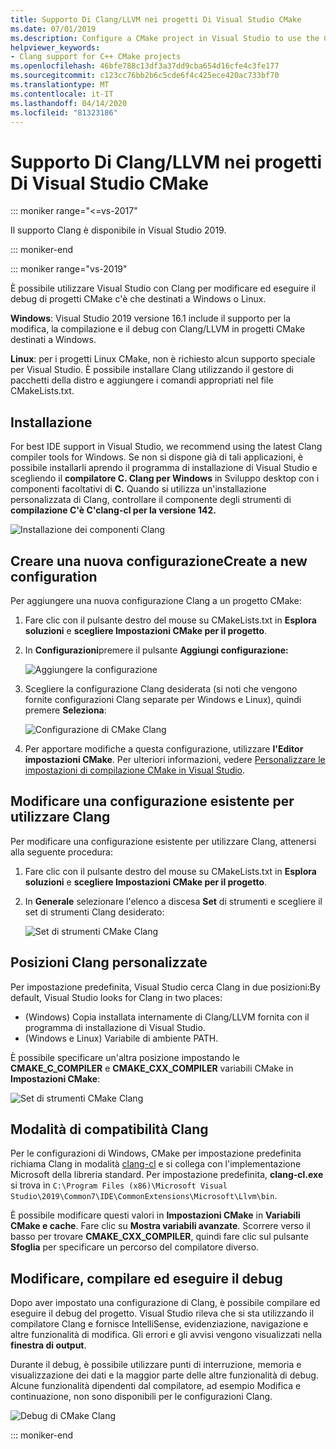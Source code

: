 ```yaml
---
title: Supporto Di Clang/LLVM nei progetti Di Visual Studio CMake
ms.date: 07/01/2019
ms.description: Configure a CMake project in Visual Studio to use the Clang/LLVM toolchain.
helpviewer_keywords:
- Clang support for C++ CMake projects
ms.openlocfilehash: 46bfe788c13df3a37dd9cba654d16cfe4c3fe177
ms.sourcegitcommit: c123cc76bb2b6c5cde6f4c425ece420ac733bf70
ms.translationtype: MT
ms.contentlocale: it-IT
ms.lasthandoff: 04/14/2020
ms.locfileid: "81323186"
---
```

# <a name="clangllvm-support-in-visual-studio-cmake-projects"></a>Supporto Di Clang/LLVM nei progetti Di Visual Studio CMake

::: moniker range="<=vs-2017"

Il supporto Clang è disponibile in Visual Studio 2019.

::: moniker-end

::: moniker range="vs-2019"

È possibile utilizzare Visual Studio con Clang per modificare ed eseguire il debug di progetti CMake c'è che destinati a Windows o Linux.

**Windows**: Visual Studio 2019 versione 16.1 include il supporto per la modifica, la compilazione e il debug con Clang/LLVM in progetti CMake destinati a Windows.

**Linux**: per i progetti Linux CMake, non è richiesto alcun supporto speciale per Visual Studio. È possibile installare Clang utilizzando il gestore di pacchetti della distro e aggiungere i comandi appropriati nel file CMakeLists.txt.

## <a name="install"></a>Installazione

For best IDE support in Visual Studio, we recommend using the latest Clang compiler tools for Windows. Se non si dispone già di tali applicazioni, è possibile installarli aprendo il programma di installazione di Visual Studio e scegliendo il **compilatore C. Clang per Windows** in Sviluppo desktop con i componenti facoltativi di **C.** Quando si utilizza un'installazione personalizzata di Clang, controllare il componente degli strumenti di **compilazione C'è C'clang-cl per la versione 142.**

![Installazione dei componenti Clang](media/clang-install-vs2019.png)

## <a name="create-a-new-configuration"></a>Creare una nuova configurazioneCreate a new configuration

Per aggiungere una nuova configurazione Clang a un progetto CMake:

1. Fare clic con il pulsante destro del mouse su CMakeLists.txt in **Esplora soluzioni** e **scegliere Impostazioni CMake per il progetto**.

1. In **Configurazioni**premere il pulsante **Aggiungi configurazione:**

   ![Aggiungere la configurazione](media/cmake-add-config-icon.png)

1. Scegliere la configurazione Clang desiderata (si noti che vengono fornite configurazioni Clang separate per Windows e Linux), quindi premere **Seleziona**:

   ![Configurazione di CMake Clang](media/cmake-clang-configuration.png)

1. Per apportare modifiche a questa configurazione, utilizzare **l'Editor impostazioni CMake**. Per ulteriori informazioni, vedere [Personalizzare le impostazioni di compilazione CMake in Visual Studio](customize-cmake-settings.md).

## <a name="modify-an-existing-configuration-to-use-clang"></a>Modificare una configurazione esistente per utilizzare Clang

Per modificare una configurazione esistente per utilizzare Clang, attenersi alla seguente procedura:

1. Fare clic con il pulsante destro del mouse su CMakeLists.txt in **Esplora soluzioni** e **scegliere Impostazioni CMake per il progetto**.

1. In **Generale** selezionare l'elenco a discesa **Set** di strumenti e scegliere il set di strumenti Clang desiderato:

   ![Set di strumenti CMake Clang](media/cmake-clang-toolset.png)

## <a name="custom-clang-locations"></a>Posizioni Clang personalizzate

Per impostazione predefinita, Visual Studio cerca Clang in due posizioni:By default, Visual Studio looks for Clang in two places:

- (Windows) Copia installata internamente di Clang/LLVM fornita con il programma di installazione di Visual Studio.
- (Windows e Linux) Variabile di ambiente PATH.

È possibile specificare un'altra posizione impostando le **CMAKE_C_COMPILER** e **CMAKE_CXX_COMPILER** variabili CMake in **Impostazioni CMake**:

![Set di strumenti CMake Clang](media/clang-location-cmake.png)

## <a name="clang-compatibility-modes"></a>Modalità di compatibilità Clang

Per le configurazioni di Windows, CMake per impostazione predefinita richiama Clang in modalità [clang-cl](https://llvm.org/devmtg/2014-04/PDFs/Talks/clang-cl.pdf) e si collega con l'implementazione Microsoft della libreria standard. Per impostazione predefinita, **clang-cl.exe** si trova in `C:\Program Files (x86)\Microsoft Visual Studio\2019\Common7\IDE\CommonExtensions\Microsoft\Llvm\bin`.

È possibile modificare questi valori in **Impostazioni CMake** in **Variabili CMake e cache**. Fare clic su **Mostra variabili avanzate**. Scorrere verso il basso per trovare **CMAKE_CXX_COMPILER**, quindi fare clic sul pulsante **Sfoglia** per specificare un percorso del compilatore diverso.

## <a name="edit-build-and-debug"></a>Modificare, compilare ed eseguire il debug

Dopo aver impostato una configurazione di Clang, è possibile compilare ed eseguire il debug del progetto. Visual Studio rileva che si sta utilizzando il compilatore Clang e fornisce IntelliSense, evidenziazione, navigazione e altre funzionalità di modifica. Gli errori e gli avvisi vengono visualizzati nella **finestra di output**.

Durante il debug, è possibile utilizzare punti di interruzione, memoria e visualizzazione dei dati e la maggior parte delle altre funzionalità di debug. Alcune funzionalità dipendenti dal compilatore, ad esempio Modifica e continuazione, non sono disponibili per le configurazioni Clang.

![Debug di CMake Clang](media/clang-debug-visualize.png)

::: moniker-end
